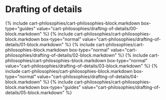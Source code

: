 <div data-role="collapsible" data-inset="false">
	<h1 class="cart-collapsible-div">Drafting of details</h1>

<div class="cart-philosophies-wrapper">
{% include cart-philosophies/cart-philosophies-block.markdown box-type="guides" value="cart-philosophies/drafting-of-details/00-block.markdown" %}
{% include cart-philosophies/cart-philosophies-block.markdown box-type="normal" value="cart-philosophies/drafting-of-details/01-block.markdown" %}
{% include cart-philosophies/cart-philosophies-block.markdown box-type="normal" value="cart-philosophies/drafting-of-details/02-block.markdown" %}
{% include cart-philosophies/cart-philosophies-block.markdown box-type="normal" value="cart-philosophies/drafting-of-details/03-block.markdown" %}
{% include cart-philosophies/cart-philosophies-block.markdown box-type="normal" value="cart-philosophies/drafting-of-details/04-block.markdown" %}
{% include cart-philosophies/cart-philosophies-block.markdown box-type="guides" value="cart-philosophies/drafting-of-details/05-block.markdown" %}
</div>

</div>